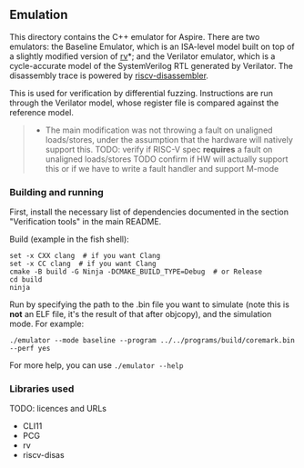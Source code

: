 ## Emulation
This directory contains the C++ emulator for Aspire. There are two emulators: the Baseline Emulator,
which is an ISA-level model built on top of a slightly modified version of [rv](https://github.com/mnurzia/rv)*; 
and the Verilator emulator, which is a cycle-accurate model of the SystemVerilog RTL generated by Verilator.
The disassembly trace is powered by [riscv-disassembler](https://github.com/michaeljclark/riscv-disassembler).

This is used for verification by differential fuzzing. Instructions are run through the Verilator model, whose
register file is compared against the reference model.

> * The main modification was not throwing a fault on unaligned loads/stores, under the assumption that the
> hardware will natively support this.
> TODO: verify if RISC-V spec **requires** a fault on unaligned loads/stores
> TODO confirm if HW will actually support this or if we have to write a fault handler and support M-mode

### Building and running
First, install the necessary list of dependencies documented in the section "Verification tools" in the main
README.

Build (example in the fish shell):

```
set -x CXX clang  # if you want Clang
set -x CC clang  # if you want Clang
cmake -B build -G Ninja -DCMAKE_BUILD_TYPE=Debug  # or Release
cd build
ninja
```

Run by specifying the path to the .bin file you want to simulate (note this is **not** an ELF file, it's the
result of that after objcopy), and the simulation mode. For example:

```
./emulator --mode baseline --program ../../programs/build/coremark.bin --perf yes
```

For more help, you can use `./emulator --help`

### Libraries used
TODO: licences and URLs
- CLI11
- PCG
- rv
- riscv-disas
